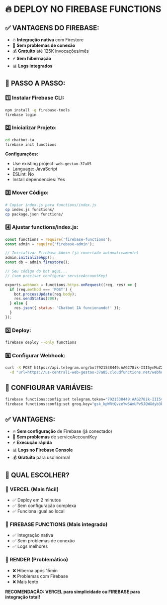 # 🔥 DEPLOY NO FIREBASE FUNCTIONS

## ✅ **VANTAGENS DO FIREBASE:**
- 🔥 **Integração nativa** com Firestore
- 🚫 **Sem problemas de conexão**
- 💰 **Gratuito** até 125K invocações/mês
- ⚡ **Sem hibernação**
- 📊 **Logs integrados**

## 🔧 **PASSO A PASSO:**

### 1️⃣ **Instalar Firebase CLI:**
```bash
npm install -g firebase-tools
firebase login
```

### 2️⃣ **Inicializar Projeto:**
```bash
cd chatbot-ia
firebase init functions
```

**Configurações:**
- Use existing project: `web-gestao-37a85`
- Language: JavaScript
- ESLint: No
- Install dependencies: Yes

### 3️⃣ **Mover Código:**
```bash
# Copiar index.js para functions/index.js
cp index.js functions/
cp package.json functions/
```

### 4️⃣ **Ajustar functions/index.js:**
```javascript
const functions = require('firebase-functions');
const admin = require('firebase-admin');

// Inicializar Firebase Admin (já conectado automaticamente)
admin.initializeApp();
const db = admin.firestore();

// Seu código do bot aqui...
// (sem precisar configurar serviceAccountKey)

exports.webhook = functions.https.onRequest((req, res) => {
  if (req.method === 'POST') {
    bot.processUpdate(req.body);
    res.sendStatus(200);
  } else {
    res.json({ status: 'Chatbot IA funcionando!' });
  }
});
```

### 5️⃣ **Deploy:**
```bash
firebase deploy --only functions
```

### 6️⃣ **Configurar Webhook:**
```bash
curl -X POST https://api.telegram.org/bot7921538449:AAG278ik-III5ynMuZ2zxprsC1BW0hDZGWw/setWebhook \
  -d "url=https://us-central1-web-gestao-37a85.cloudfunctions.net/webhook"
```

## 🎯 **CONFIGURAR VARIÁVEIS:**
```bash
firebase functions:config:set telegram.token="7921538449:AAG278ik-III5ynMuZ2zxprsC1BW0hDZGWw"
firebase functions:config:set groq.key="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"
```

## ✅ **VANTAGENS:**
- 🔥 **Sem configuração** de Firebase (já conectado)
- 🚫 **Sem problemas** de serviceAccountKey
- ⚡ **Execução rápida**
- 📊 **Logs no Firebase Console**
- 💰 **Gratuito** para uso normal

## 🎯 **QUAL ESCOLHER?**

### 🥇 **VERCEL** (Mais fácil)
- ✅ Deploy em 2 minutos
- ✅ Sem configuração complexa
- ✅ Funciona igual ao local

### 🥈 **FIREBASE FUNCTIONS** (Mais integrado)
- ✅ Integração nativa
- ✅ Sem problemas de conexão
- ✅ Logs melhores

### 🥉 **RENDER** (Problemático)
- ❌ Hiberna após 15min
- ❌ Problemas com Firebase
- ❌ Mais lento

**RECOMENDAÇÃO: VERCEL para simplicidade ou FIREBASE para integração total!**